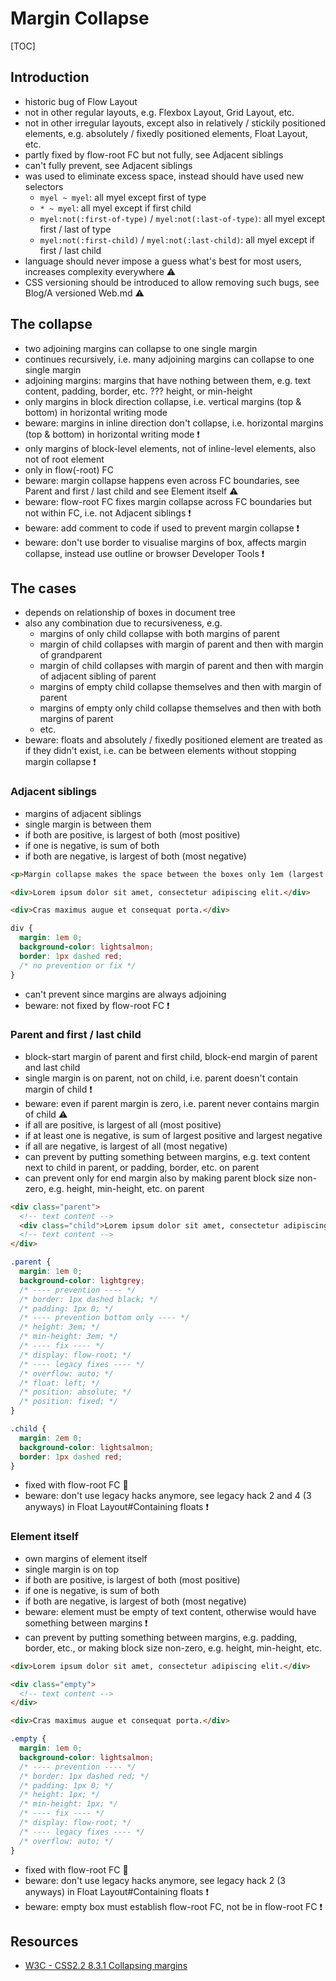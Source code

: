 # Margin Collapse

[TOC]



## Introduction

- historic bug of Flow Layout
- not in other regular layouts, e.g. Flexbox Layout, Grid Layout, etc.
- not in other irregular layouts, except also in relatively / stickily positioned elements, e.g. absolutely / fixedly positioned elements, Float Layout, etc.
- partly fixed by flow-root FC but not fully, see Adjacent siblings
- can't fully prevent, see Adjacent siblings
- was used to eliminate excess space, instead should have used new selectors
  - `myel ~ myel`: all myel except first of type
  - `* ~ myel`: all myel except if first child
  - `myel:not(:first-of-type)` / `myel:not(:last-of-type)`: all myel except first / last of type
  - `myel:not(:first-child)` / `myel:not(:last-child)`: all myel except if first / last child
- language should never impose a guess what's best for most users, increases complexity everywhere ⚠️
- CSS versioning should be introduced to allow removing such bugs, see Blog/A versioned Web.md ⚠️



## The collapse

- two adjoining margins can collapse to one single margin
- continues recursively, i.e. many adjoining margins can collapse to one single margin
- adjoining margins: margins that have nothing between them, e.g. text content, padding, border, etc.
??? height, or min-height
- only margins in block direction collapse, i.e. vertical margins (top & bottom) in horizontal writing mode
- beware: margins in inline direction don't collapse, i.e. horizontal margins (top & bottom) in horizontal writing mode ❗️
- only margins of block-level elements, not of inline-level elements, also not of root element
- only in flow(-root) FC
- beware: margin collapse happens even across FC boundaries, see Parent and first / last child and see Element itself ⚠️
- beware: flow-root FC fixes margin collapse across FC boundaries but not within FC, i.e. not Adjacent siblings ❗️
- beware: add comment to code if used to prevent margin collapse ❗️
- beware: don't use border to visualise margins of box, affects margin collapse, instead use outline or browser Developer Tools ❗️



## The cases

- depends on relationship of boxes in document tree
- also any combination due to recursiveness, e.g.
  - margins of only child collapse with both margins of parent
  - margin of child collapses with margin of parent and then with margin of grandparent
  - margin of child collapses with margin of parent and then with margin of adjacent sibling of parent
  - margins of empty child collapse themselves and then with margin of parent
  - margins of empty only child collapse themselves and then with both margins of parent
  - etc.
- beware: floats and absolutely / fixedly positioned element are treated as if they didn't exist, i.e. can be between elements without stopping margin collapse ❗️

### Adjacent siblings

- margins of adjacent siblings
- single margin is between them
- if both are positive, is largest of both (most positive)
- if one is negative, is sum of both
- if both are negative, is largest of both (most negative)

```html
<p>Margin collapse makes the space between the boxes only 1em (largest of 1em and 1em), instead of 1em + 1em = 2em.</p>

<div>Lorem ipsum dolor sit amet, consectetur adipiscing elit.</div>

<div>Cras maximus augue et consequat porta.</div>
```

```css
div {
  margin: 1em 0;
  background-color: lightsalmon;
  border: 1px dashed red;
  /* no prevention or fix */
}
```

- can't prevent since margins are always adjoining
- beware: not fixed by flow-root FC ❗️
<!-- seems to be fixed by display: inline-block WHY??? -->

### Parent and first / last child

- block-start margin of parent and first child, block-end margin of parent and last child
- single margin is on parent, not on child, i.e. parent doesn't contain margin of child ❗️
- beware: even if parent margin is zero, i.e. parent never contains margin of child ⚠️
- if all are positive, is largest of all (most positive)
- if at least one is negative, is sum of largest positive and largest negative
- if all are negative, is largest of all (most negative)
- can prevent by putting something between margins, e.g. text content next to child in parent, or padding, border, etc. on parent
- can prevent only for end margin also by making parent block size non-zero, e.g. height, min-height, etc. on parent

```html
<div class="parent">
  <!-- text content -->
  <div class="child">Lorem ipsum dolor sit amet, consectetur adipiscing elit.</div>
  <!-- text content -->
</div>
```

```css
.parent {
  margin: 1em 0;
  background-color: lightgrey;
  /* ---- prevention ---- */
  /* border: 1px dashed black; */
  /* padding: 1px 0; */
  /* ---- prevention bottom only ---- */
  /* height: 3em; */
  /* min-height: 3em; */
  /* ---- fix ---- */
  /* display: flow-root; */
  /* ---- legacy fixes ---- */
  /* overflow: auto; */
  /* float: left; */
  /* position: absolute; */
  /* position: fixed; */
}

.child {
  margin: 2em 0;
  background-color: lightsalmon;
  border: 1px dashed red;
}
```

- fixed with flow-root FC 🎉
- beware: don't use legacy hacks anymore, see legacy hack 2 and 4 (3 anyways) in Float Layout#Containing floats ❗️

### Element itself

- own margins of element itself
- single margin is on top
- if both are positive, is largest of both (most positive)
- if one is negative, is sum of both
- if both are negative, is largest of both (most negative)
- beware: element must be empty of text content, otherwise would have something between margins ❗️
- can prevent by putting something between margins, e.g. padding, border, etc., or making block size non-zero, e.g. height, min-height, etc.

```html
<div>Lorem ipsum dolor sit amet, consectetur adipiscing elit.</div>

<div class="empty">
  <!-- text content -->
</div>

<div>Cras maximus augue et consequat porta.</div>
```

```css
.empty {
  margin: 1em 0;
  background-color: lightsalmon;
  /* ---- prevention ---- */
  /* border: 1px dashed red; */
  /* padding: 1px 0; */
  /* height: 1px; */
  /* min-height: 1px; */
  /* ---- fix ---- */
  /* display: flow-root; */
  /* ---- legacy fixes ---- */
  /* overflow: auto; */
}
```

- fixed with flow-root FC 🎉
- beware: don't use legacy hacks anymore, see legacy hack 2 (3 anyways) in Float Layout#Containing floats ❗️
- beware: empty box must establish flow-root FC, not be in flow-root FC ❗️



## Resources

<!-- ToDo: revisit once covered by module spec, e.g. https://www.w3.org/TR/css-box-4/ -->
- [W3C - CSS2.2 8.3.1 Collapsing margins](https://www.w3.org/TR/CSS22/box.html#collapsing-margins)